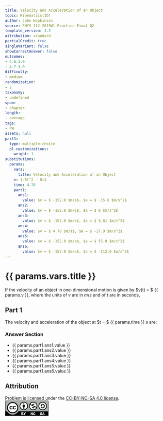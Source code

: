 ```yaml
---
title: Velocity and Acceleration of an Object
topic: Kinematics(1D)
author: John Hopkinson
source: PHYS 112 2019W1 Practice Final Q2
template_version: 1.3
attribution: standard
partialCredit: true
singleVariant: false
showCorrectAnswer: false
outcomes:
- 4.6.3.0
- 4.7.3.0
difficulty:
- medium
randomization:
- 2
taxonomy:
- undefined
span:
- chapter
length:
- average
tags:
- PW
assets: null
part1:
  type: multiple-choice
  pl-customizations:
    weight: 1
substitutions:
  params:
    vars:
      title: Velocity and Acceleration of an Object
    v: $-5t^2 - 8t$
    time: 4.78
    part1:
      ans1:
        value: $v = $ -152.0 $m/s$, $a = $ -55.8 $m/s^2$
      ans2:
        value: $v = $ -152.0 $m/s$, $a = $ 0 $m/s^2$
      ans3:
        value: $v = $ -152.0 $m/s$, $a = $ 9.81 $m/s^2$
      ans4:
        value: $v = $ 4.78 $m/s$, $a = $ -27.9 $m/s^2$
      ans5:
        value: $v = $ -152.0 $m/s$, $a = $ 55.8 $m/s^2$
      ans6:
        value: $v = $ -152.0 $m/s$, $a = $ -112.0 $m/s^2$
---
```

# {{ params.vars.title }}
If the velocity of an object in one-dimensional motion is given by $v(t) = $ {{ params.v }}, where the units of $v$ are in $m/s$ and of $t$ are in seconds,

## Part 1

The velocity and acceleration of the object at $t = $ {{ params.time }} $s$ are:

### Answer Section

- {{ params.part1.ans1.value }}
- {{ params.part1.ans2.value }}
- {{ params.part1.ans3.value }}
- {{ params.part1.ans4.value }}
- {{ params.part1.ans5.value }}
- {{ params.part1.ans6.value }}

## Attribution

Problem is licensed under the [CC-BY-NC-SA 4.0 license](https://creativecommons.org/licenses/by-nc-sa/4.0/).<br> ![The Creative Commons 4.0 license requiring attribution-BY, non-commercial-NC, and share-alike-SA license.](https://raw.githubusercontent.com/firasm/bits/master/by-nc-sa.png)